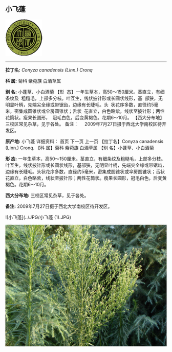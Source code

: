 ## 小飞蓬

![西北大学校园网络植物志](../JPG/nwu.gif)

---

**拉丁名:**  _Conyza canadensis (Linn.) Cronq_

**科 属:** 菊科 紫菀族 白酒草属

**别 名:** 小蓬草、小白酒菊
【形  态】一年生草本，高50～150厘米。茎直立，有细条纹及
 粗糙毛，上部多分枝。叶互生，线状披针形或长圆状线形，基
 部狭，无明显叶柄，先端尖全缘或带锯齿，边缘有长睫毛。头 
 状花序多数，直径约5毫米，密集成圆锥状或伞房圆锥状；舌状
 花直立，白色略紫，线状至披针形；两性花筒状。瘦果长圆形，
 冠毛白色，后变黄褐色。花期6～10月。
【西大分布地】三校区常见杂草，见于各处。
备注：
    2009年7月27日摄于西北大学南校区待开发区。


**原产地:** 小飞蓬
详细资料： 首页 下一页 上一页
【拉丁名】Conyza canadensis (Linn.) Cronq.
【科 属】菊科 紫菀族 白酒草属
【别 名】小蓬草、小白酒菊

**形  态:** 一年生草本，高50～150厘米。茎直立，有细条纹及粗糙毛，上部多分枝。叶互生，线状披针形或长圆状线形，基部狭，无明显叶柄，先端尖全缘或带锯齿，边缘有长睫毛。头状花序多数，直径约5毫米，密集成圆锥状或伞房圆锥状；舌状花直立，白色略紫，线状至披针形；两性花筒状。瘦果长圆形，冠毛白色，后变黄褐色。花期6～10月。

**西大分布地:** 三校区常见杂草，见于各处。

**备注:** 2009年7月27日摄于西北大学南校区待开发区。

![小飞蓬](../JPG/小飞蓬 (1).JPG) 

![小飞蓬](../JPG/小飞蓬.JPG) 

